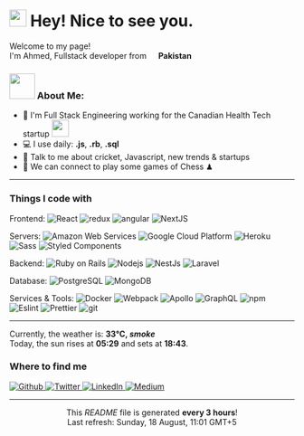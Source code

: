 <h1><img src="https://emojis.slackmojis.com/emojis/images/1531849430/4246/blob-sunglasses.gif?1531849430" width="30"/> Hey! Nice to see you.</h1>


<p>Welcome to my page! </br> I'm Ahmed, Fullstack developer from <img src="https://cdn-icons-png.flaticon.com/512/197/197606.png" width="13"/> <b>Pakistan</b>

### <img src="https://github.com/TheDudeThatCode/TheDudeThatCode/blob/master/Assets/Developer.gif" width="45" /> About Me:
- 🏦 I'm Full Stack Engineering working for the Canadian Health Tech startup
      <img src="https://media.giphy.com/media/WUlplcMpOCEmTGBtBW/giphy.gif" width="30">
- 💻 I use daily: **.js**, **.rb**, **.sql**
- 💬 Talk to me about cricket, Javascript, new trends & startups
- 👯 We can connect to play some games of Chess ♟

<hr>

<h3>Things I code with</h3>
<p style='padding: 0px;'>
  <p> Frontend:
  <img alt="React" src="https://img.shields.io/badge/-React-45b8d8?style=flat-square&logo=react&logoColor=white" />
  <img alt="redux" src="https://img.shields.io/badge/-Redux-764ABC?style=flat-square&logo=redux&logoColor=white" />
  <img alt="angular" src="https://img.shields.io/badge/-Angular-DD0031?style=flat-square&logo=angular&logoColor=white" />
  <img alt="NextJS" src="https://img.shields.io/badge/-NextJS-2088FF?style=flat-square&logo=nextdotjs&logoColor=white" />
</p>

<p style='padding: 0px;'>
  <p> Servers:
  <img alt="Amazon Web Services" src="https://img.shields.io/badge/-Amazon_Web_Services-5849BE?style=flat-square&logo=amazon&logoColor=white" />
  <img alt="Google Cloud Platform" src="https://img.shields.io/badge/-Google_Cloud_Platform-1a73e8?style=flat-square&logo=google-cloud&logoColor=white" />
  <img alt="Heroku" src="https://img.shields.io/badge/-Heroku-430098?style=flat-square&logo=heroku&logoColor=white" />
  <img alt="Sass" src="https://img.shields.io/badge/-Sass-CC6699?style=flat-square&logo=sass&logoColor=white" />
  <img alt="Styled Components" src="https://img.shields.io/badge/-Styled_Components-db7092?style=flat-square&logo=styled-components&logoColor=white" />
</p>

<p style='padding: 0px;'>
  <p> Backend:
  <img alt="Ruby on Rails" src="https://img.shields.io/badge/-Ruby_on_Rails-8DD6F9?style=flat-square&logo=ruby-on-rails&logoColor=white" />
  <img alt="Nodejs" src="https://img.shields.io/badge/-Nodejs-43853d?style=flat-square&logo=Node.js&logoColor=white" />
  <img alt="NestJs" src="https://img.shields.io/badge/-NestJs-ea2845?style=flat-square&logo=nestjs&logoColor=white" />
  <img alt="Laravel" src="https://img.shields.io/badge/-Laravel-B7178C?style=flat-square&logo=laravel&logoColor=white" />
</p>

<p>
  <p> Database:
  <img alt="PostgreSQL" src="https://img.shields.io/badge/-Postgres-EC4A3F?style=flat-square&logo=postgresql&logoColor=white" />
  <img alt="MongoDB" src="https://img.shields.io/badge/-MongoDB-13aa52?style=flat-square&logo=mongodb&logoColor=white" />
</p>

<p>
  <p> Services & Tools:
  <img alt="Docker" src="https://img.shields.io/badge/-Docker-46a2f1?style=flat-square&logo=docker&logoColor=white" />
  <img alt="Webpack" src="https://img.shields.io/badge/-Webpack-8DD6F9?style=flat-square&logo=webpack&logoColor=white" />
  <img alt="Apollo" src="https://img.shields.io/badge/-Apollo%20GraphQL-311C87?style=flat-square&logo=apollo-graphql&logoColor=white" />
  <img alt="GraphQL" src="https://img.shields.io/badge/-GraphQL-E10098?style=flat-square&logo=graphql&logoColor=white" />
  <img alt="npm" src="https://img.shields.io/badge/-NPM-CB3837?style=flat-square&logo=npm&logoColor=white" />
  <img alt="Eslint" src="https://img.shields.io/badge/-EsLint-FB542B?style=flat-square&logo=eslint&logoColor=white" />
  <img alt="Prettier" src="https://img.shields.io/badge/-Prettier-F7B93E?style=flat-square&logo=prettier&logoColor=white" />
  <img alt="git" src="https://img.shields.io/badge/-Git-F05032?style=flat-square&logo=git&logoColor=white" />
</p>

<hr>

<p>Currently, the weather is: <b> 33°C, <i>smoke</i></b></br>Today, the sun rises at <b>05:29</b> and sets at <b>18:43</b>.</p>
<h3>Where to find me</h3>
<p>
  <a href="https://github.com/ahmedwasim7" target="_blank">
    <img alt="Github" src="https://img.shields.io/badge/GitHub-%2312100E.svg?&style=for-the-badge&logo=Github&logoColor=white" />
  </a>
  <a href="https://twitter.com/ahmedwasim7" target="_blank">
    <img alt="Twitter" src="https://img.shields.io/badge/twitter-%231DA1F2.svg?&style=for-the-badge&logo=twitter&logoColor=white" />
  </a>
  <a href="https://www.linkedin.com/in/ahmed-wasim-8498b644/" target="_blank">
    <img alt="LinkedIn" src="https://img.shields.io/badge/linkedin-%230077B5.svg?&style=for-the-badge&logo=linkedin&logoColor=white" />
  </a>
  <a href="https://medium.com/@ahmedwasim777" target="_blank">
    <img alt="Medium" src="https://img.shields.io/badge/medium-%2312100E.svg?&style=for-the-badge&logo=medium&logoColor=white" />
  </a>
</p>

------------
<p align="center">This <i>README</i> file is generated <b>every 3 hours</b>!</br>Last refresh: Sunday, 18 August, 11:01 GMT+5<br /></p>
